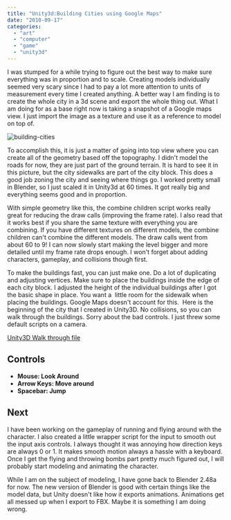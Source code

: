 ```yaml
---
title: "Unity3d:Building Cities using Google Maps"
date: "2010-09-17"
categories: 
  - "art"
  - "computer"
  - "game"
  - "unity3d"
---
```


I was stumped for a while trying to figure out the best way to make sure everything was in proportion and to scale. Creating models individually seemed very scary since I had to pay a lot more attention to units of measurement every time I created anything. A better way I am finding is to create the whole city in a 3d scene and export the whole thing out. What I am doing for as a base right now is taking a snapshot of a Google maps view. I just import the image as a texture and use it as a reference to model on top of.

![](./images/building-cities.jpg "building-cities")

To accomplish this, it is just a matter of going into top view where you can create all of the geometry based off the topography. I didn't model the roads for now, they are just part of the ground terrain. It is hard to see it in this picture, but the city sidewalks are part of the city block. This does a good job zoning the city and seeing where things go. I worked pretty small in Blender, so I just scaled it in Unity3d at 60 times. It got really big and everything seems good and in proportion.

With simple geometry like this, the combine children script works really great for reducing the draw calls (improving the frame rate). I also read that it works best if you share the same texture with everything you are combining. If you have different textures on different models, the combine children can't combine the different models. The draw calls went from about 60 to 9! I can now slowly start making the level bigger and more detailed until my frame rate drops enough. I won't forget about adding characters, gameplay, and collisions though first.

To make the buildings fast, you can just make one. Do a lot of duplicating and adjusting vertices. Make sure to place the buildings inside the edge of each city block. I adjusted the height of the individual buildings after I got the basic shape in place. You want a  little room for the sidewalk when placing the buildings. Google Maps doesn't account for this.  Here is the beginning of the city that I created in Unity3D. No collisions, so you can walk through the buildings. Sorry about the bad controls. I just threw some default scripts on a camera.

[Unity3D Walk through file](/unity3d/buildings-walkthrough.unity3d)


## Controls
- **Mouse: Look Around**
- **Arrow Keys: Move around**
- **Spacebar: Jump**

## Next

I have been working on the gameplay of running and flying around with the character. I also created a little wrapper script for the input to smooth out the input axis controls. I always thought it was annoying how direction keys are always 0 or 1. It makes smooth motion always a hassle with a keyboard. Once I get the flying and throwing bombs part pretty much figured out, I will probably start modeling and animating the character.

While I am on the subject of modeling, I have gone back to Blender 2.48a for now. The new version of Blender is good with certain things like the model data, but Unity doesn't like how it exports animations. Animations get all messed up when I export to FBX. Maybe it is something I am doing wrong.
